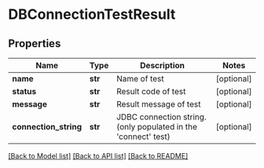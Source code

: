 # DBConnectionTestResult

## Properties
Name | Type | Description | Notes
------------ | ------------- | ------------- | -------------
**name** | **str** | Name of test | [optional] 
**status** | **str** | Result code of test | [optional] 
**message** | **str** | Result message of test | [optional] 
**connection_string** | **str** | JDBC connection string. (only populated in the &#39;connect&#39; test) | [optional] 

[[Back to Model list]](../README.md#documentation-for-models) [[Back to API list]](../README.md#documentation-for-api-endpoints) [[Back to README]](../README.md)


